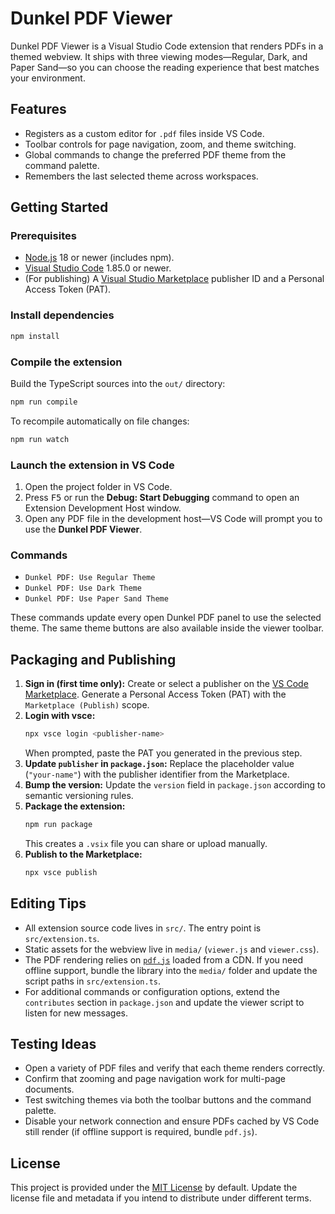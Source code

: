 # Dunkel PDF Viewer

Dunkel PDF Viewer is a Visual Studio Code extension that renders PDFs in a themed webview. It ships with three viewing modes—Regular, Dark, and Paper Sand—so you can choose the reading experience that best matches your environment.

## Features

- Registers as a custom editor for `.pdf` files inside VS Code.
- Toolbar controls for page navigation, zoom, and theme switching.
- Global commands to change the preferred PDF theme from the command palette.
- Remembers the last selected theme across workspaces.

## Getting Started

### Prerequisites

- [Node.js](https://nodejs.org/) 18 or newer (includes npm).
- [Visual Studio Code](https://code.visualstudio.com/) 1.85.0 or newer.
- (For publishing) A [Visual Studio Marketplace](https://marketplace.visualstudio.com/manage) publisher ID and a Personal Access Token (PAT).

### Install dependencies

```bash
npm install
```

### Compile the extension

Build the TypeScript sources into the `out/` directory:

```bash
npm run compile
```

To recompile automatically on file changes:

```bash
npm run watch
```

### Launch the extension in VS Code

1. Open the project folder in VS Code.
2. Press <kbd>F5</kbd> or run the **Debug: Start Debugging** command to open an Extension Development Host window.
3. Open any PDF file in the development host—VS Code will prompt you to use the **Dunkel PDF Viewer**.

### Commands

- `Dunkel PDF: Use Regular Theme`
- `Dunkel PDF: Use Dark Theme`
- `Dunkel PDF: Use Paper Sand Theme`

These commands update every open Dunkel PDF panel to use the selected theme. The same theme buttons are also available inside the viewer toolbar.

## Packaging and Publishing

1. **Sign in (first time only):** Create or select a publisher on the [VS Code Marketplace](https://marketplace.visualstudio.com/manage). Generate a Personal Access Token (PAT) with the `Marketplace (Publish)` scope.
2. **Login with vsce:**
   ```bash
   npx vsce login <publisher-name>
   ```
   When prompted, paste the PAT you generated in the previous step.
3. **Update `publisher` in `package.json`:** Replace the placeholder value (`"your-name"`) with the publisher identifier from the Marketplace.
4. **Bump the version:** Update the `version` field in `package.json` according to semantic versioning rules.
5. **Package the extension:**
   ```bash
   npm run package
   ```
   This creates a `.vsix` file you can share or upload manually.
6. **Publish to the Marketplace:**
   ```bash
   npx vsce publish
   ```

## Editing Tips

- All extension source code lives in `src/`. The entry point is `src/extension.ts`.
- Static assets for the webview live in `media/` (`viewer.js` and `viewer.css`).
- The PDF rendering relies on [`pdf.js`](https://mozilla.github.io/pdf.js/) loaded from a CDN. If you need offline support, bundle the library into the `media/` folder and update the script paths in `src/extension.ts`.
- For additional commands or configuration options, extend the `contributes` section in `package.json` and update the viewer script to listen for new messages.

## Testing Ideas

- Open a variety of PDF files and verify that each theme renders correctly.
- Confirm that zooming and page navigation work for multi-page documents.
- Test switching themes via both the toolbar buttons and the command palette.
- Disable your network connection and ensure PDFs cached by VS Code still render (if offline support is required, bundle `pdf.js`).

## License

This project is provided under the [MIT License](LICENSE) by default. Update the license file and metadata if you intend to distribute under different terms.
